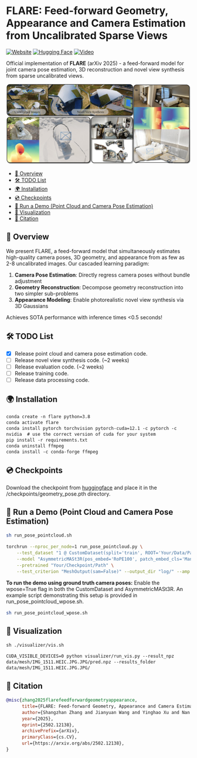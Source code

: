 # FLARE: Feed-forward Geometry, Appearance and Camera Estimation from Uncalibrated Sparse Views
[![Website](https://img.shields.io/website-up-down-green-red/http/shields.io.svg)](https://zhanghe3z.github.io/FLARE/)
[![Hugging Face](https://img.shields.io/badge/%F0%9F%A4%97-Hugging%20Face-yellow)](https://huggingface.co/AntResearch/FLARE)
[![Video](https://img.shields.io/badge/Video-Demo-red)](https://zhanghe3z.github.io/FLARE/videos/teaser_video.mp4)

Official implementation of **FLARE** (arXiv 2025) - a feed-forward model for joint camera pose estimation, 3D reconstruction and novel view synthesis from sparse uncalibrated views.

![Teaser Video](./assets/teaser.jpg)


<!-- TOC start (generated with https://github.com/derlin/bitdowntoc) -->

- [📖 Overview](#-overview)
- [🛠️ TODO List](#-todo-list)
- [🌍 Installation](#-installation)
- [💿 Checkpoints](#-checkpoints)
- [🎯 Run a Demo (Point Cloud and Camera Pose Estimation) ](#-run-a-demo-point-cloud-and-camera-pose-estimation)
- [👀 Visualization ](#-visualization)
- [📜 Citation ](#-citation)

<!-- TOC end -->

## 📖 Overview
We present FLARE, a feed-forward model that simultaneously estimates high-quality camera poses, 3D geometry, and appearance from as few as 2-8 uncalibrated images. Our cascaded learning paradigm:

1. **Camera Pose Estimation**: Directly regress camera poses without bundle adjustment
2. **Geometry Reconstruction**: Decompose geometry reconstruction into two simpler sub-problems
3. **Appearance Modeling**: Enable photorealistic novel view synthesis via 3D Gaussians

Achieves SOTA performance with inference times <0.5 seconds!

## 🛠️ TODO List
- [x] Release point cloud and camera pose estimation code.
- [ ] Release novel view synthesis code. (~2 weeks)
- [ ] Release evaluation code. (~2 weeks)
- [ ] Release training code.
- [ ] Release data processing code.

## 🌍 Installation

```
conda create -n flare python=3.8
conda activate flare 
conda install pytorch torchvision pytorch-cuda=12.1 -c pytorch -c nvidia  # use the correct version of cuda for your system
pip install -r requirements.txt
conda uninstall ffmpeg  
conda install -c conda-forge ffmpeg
```


## 💿 Checkpoints
Download the checkpoint from [huggingface](https://huggingface.co/AntResearch/FLARE/blob/main/geometry_pose.pth) and place it in the /checkpoints/geometry_pose.pth directory.

## 🎯 Run a Demo (Point Cloud and Camera Pose Estimation) 


```bash
sh run_pose_pointcloud.sh
```


```bash
torchrun --nproc_per_node=1 run_pose_pointcloud.py \
    --test_dataset "1 @ CustomDataset(split='train', ROOT='Your/Data/Path', resolution=(512,384), seed=1, num_views=7, gt_num_image=0, aug_portrait_or_landscape=False, sequential_input=False)" \
    --model "AsymmetricMASt3R(pos_embed='RoPE100', patch_embed_cls='ManyAR_PatchEmbed', img_size=(512, 512), head_type='catmlp+dpt', output_mode='pts3d+desc24', depth_mode=('exp', -inf, inf), conf_mode=('exp', 1, inf), enc_embed_dim=1024, enc_depth=24, enc_num_heads=16, dec_embed_dim=768, dec_depth=12, dec_num_heads=12, two_confs=True, desc_conf_mode=('exp', 0, inf))" \
    --pretrained "Your/Checkpoint/Path" \
    --test_criterion "MeshOutput(sam=False)" --output_dir "log/" --amp 1 --seed 1 --num_workers 0
```

**To run the demo using ground truth camera poses:**
Enable the wpose=True flag in both the CustomDataset and AsymmetricMASt3R. An example script demonstrating this setup is provided in run_pose_pointcloud_wpose.sh.

```bash
sh run_pose_pointcloud_wpose.sh
```

## 👀 Visualization 

```
sh ./visualizer/vis.sh
```
 

```
CUDA_VISIBLE_DEVICES=0 python visualizer/run_vis.py --result_npz data/mesh/IMG_1511.HEIC.JPG.JPG/pred.npz --results_folder data/mesh/IMG_1511.HEIC.JPG.JPG/
``` 


## 📜 Citation 
```bibtex
@misc{zhang2025flarefeedforwardgeometryappearance,
      title={FLARE: Feed-forward Geometry, Appearance and Camera Estimation from Uncalibrated Sparse Views}, 
      author={Shangzhan Zhang and Jianyuan Wang and Yinghao Xu and Nan Xue and Christian Rupprecht and Xiaowei Zhou and Yujun Shen and Gordon Wetzstein},
      year={2025},
      eprint={2502.12138},
      archivePrefix={arXiv},
      primaryClass={cs.CV},
      url={https://arxiv.org/abs/2502.12138}, 
}
